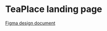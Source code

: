 #  TeaPlace landing page

[Figma design document](https://www.figma.com/file/Z3lglo2FLnwFAbHVnvw1cm/Drones?node-id=0%3A1&t=8vZZlNlvnY01SlAz-0)



